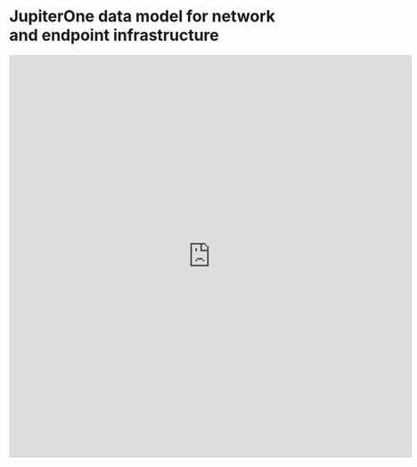 # JupiterOne data model for network and endpoint infrastructure

<iframe src="https://my.mindnode.com/xwTb6G79dPheRUr55ZZfDxb1qE27iYjTiAqSY9pH/em#357,243,-2" frameborder="0" marginheight="0" marginwidth="0" style="border: 1px solid rgb(204, 204, 204); width: 720px; height: 720px;" onmousewheel=""></iframe>